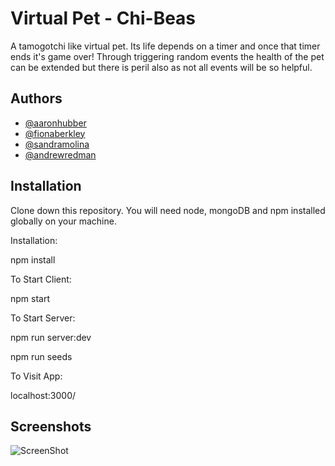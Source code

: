 
# Virtual Pet - Chi-Beas

A tamogotchi like virtual pet. Its life depends on a timer and once that timer ends it's game over! Through triggering random events the health of the pet can be extended but there is peril also as not all events will be so helpful.

## Authors

- [@aaronhubber](https://www.github.com/aaronhubber)
- [@fionaberkley](https://www.github.com/finaberkley)
- [@sandramolina](https://www.github.com/sandramolina)
- [@andrewredman](https://www.github.com/andrewredman91)
## Installation

Clone down this repository. You will need node, mongoDB and npm installed globally on your machine.

Installation:

npm install

To Start Client:

npm start

To Start Server:

npm run server:dev

npm run seeds

To Visit App:

localhost:3000/
    
## Screenshots

![ScreenShot](start.jpeg)

